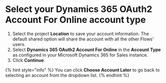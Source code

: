 # Select your Dynamics 365 OAuth2 Account For Online account type

1. Select the project **Location** to save your account information. The default shared option will share the account with all the other Flows' users.
2. Select **Dynamics 365 OAuth2 Account For Online** in the **Account Type** as configured in your Microsoft Dynamics 365 for Sales instance.
3. Click **Continue**.

{% hint style="info" %}
You can click **Choose Account Later** to go back to selecting an account from the dropdown list.
{% endhint %}
